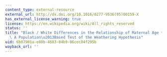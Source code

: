 ```yaml
---
content_type: external-resource
external_url: http://dx.doi.org/10.1016/0277-9536(95)00159-X
has_external_license_warning: true
license: https://en.wikipedia.org/wiki/All_rights_reserved
status: ''
title: "Black / White Differences in the Relationship of Maternal Age to Birthweight:\
  \ A Population\u2013Based Test of the Weathering Hypothesis"
uid: 6b07901a-e80b-4683-84b9-86cec04f295b
wayback_url: ''
---
```

